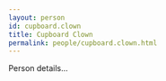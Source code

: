 ```yaml
---
layout: person
id: cupboard.clown
title: Cupboard Clown
permalink: people/cupboard.clown.html
---
```


Person details...